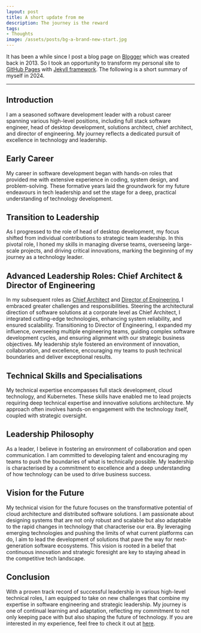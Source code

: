 ```yaml
---
layout: post
title: A short update from me
description: The journey is the reward
tags: 
- Thoughts
image: /assets/posts/bg-a-brand-new-start.jpg
---
```


It has been a while since I post a blog page on [Blogger](https://elvishsu66.blogspot.com) which was created back in 2013. So I took an opportunity to transform my personal site to [GitHub Pages](https://pages.github.com/) with [Jekyll framework](https://jekyllrb.com/). The following is a short summary of myself in 2024.

---

## Introduction

I am a seasoned software development leader with a robust career spanning various high-level positions, including full stack software engineer, head of desktop development, solutions architect, chief architect, and director of engineering. My journey reflects a dedicated pursuit of excellence in technology and leadership.

## Early Career

My career in software development began with hands-on roles that provided me with extensive experience in coding, system design, and problem-solving. These formative years laid the groundwork for my future endeavours in tech leadership and set the stage for a deep, practical understanding of technology development.

## Transition to Leadership

As I progressed to the role of head of desktop development, my focus shifted from individual contributions to strategic team leadership. In this pivotal role, I honed my skills in managing diverse teams, overseeing large-scale projects, and driving critical innovations, marking the beginning of my journey as a technology leader.

## Advanced Leadership Roles: Chief Architect & Director of Engineering

In my subsequent roles as [Chief Architect](https://www.linkedin.com/company/numeus) and [Director of Engineering](https://www.linkedin.com/company/forteus/), I embraced greater challenges and responsibilities. Steering the architectural direction of software solutions at a corporate level as Chief Architect, I integrated cutting-edge technologies, enhancing system reliability, and ensured scalability. Transitioning to Director of Engineering, I expanded my influence, overseeing multiple engineering teams, guiding complex software development cycles, and ensuring alignment with our strategic business objectives. My leadership style fostered an environment of innovation, collaboration, and excellence, encouraging my teams to push technical boundaries and deliver exceptional results.

## Technical Skills and Specialisations

My technical expertise encompasses full stack development, cloud technology, and Kubernetes. These skills have enabled me to lead projects requiring deep technical expertise and innovative solutions architecture. My approach often involves hands-on engagement with the technology itself, coupled with strategic oversight.

## Leadership Philosophy

As a leader, I believe in fostering an environment of collaboration and open communication. I am committed to developing talent and encouraging my teams to push the boundaries of what is technically possible. My leadership is characterised by a commitment to excellence and a deep understanding of how technology can be used to drive business success.

## Vision for the Future

My technical vision for the future focuses on the transformative potential of cloud architecture and distributed software solutions. I am passionate about designing systems that are not only robust and scalable but also adaptable to the rapid changes in technology that characterise our era. By leveraging emerging technologies and pushing the limits of what current platforms can do, I aim to lead the development of solutions that pave the way for next-generation software ecosystems. This vision is rooted in a belief that continuous innovation and strategic foresight are key to staying ahead in the competitive tech landscape.

## Conclusion

With a proven track record of successful leadership in various high-level technical roles, I am equipped to take on new challenges that combine my expertise in software engineering and strategic leadership. My journey is one of continual learning and adaptation, reflecting my commitment to not only keeping pace with but also shaping the future of technology. If you are interested in my experience, feel free to check it out at [here](/about).
